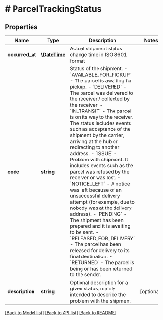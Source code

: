 # # ParcelTrackingStatus

## Properties

Name | Type | Description | Notes
------------ | ------------- | ------------- | -------------
**occurred_at** | [**\DateTime**](\DateTime.md) | Actual shipment status change time in ISO 8601 format |
**code** | **string** | Status of the shipment. - &#x60;AVAILABLE_FOR_PICKUP&#x60; - The parcel is awaiting for pickup. - &#x60;DELIVERED&#x60; - The parcel was delivered to the receiver / collected by the receiver. - &#x60;IN_TRANSIT&#x60; - The parcel is on its way to the receiver. The status includes events such as acceptance of the shipment by the carrier, arriving at the hub or redirecting to another address. - &#x60;ISSUE&#x60; - Problem with shipment. It includes events such as the parcel was refused by the receiver or was lost. - &#x60;NOTICE_LEFT&#x60; - A notice was left because of an unsuccessful delivery attempt (for example, due to nobody was at the delivery address). - &#x60;PENDING&#x60; - The shipment has been prepared and it is awaiting to be sent. - &#x60;RELEASED_FOR_DELIVERY&#x60; - The parcel has been released for delivery to its final destination. - &#x60;RETURNED&#x60; - The parcel is being or has been returned to the sender. |
**description** | **string** | Optional description for a given status, mainly intended to describe the problem with the shipment | [optional]

[[Back to Model list]](../../README.md#models) [[Back to API list]](../../README.md#endpoints) [[Back to README]](../../README.md)
